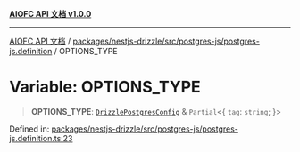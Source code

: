[**AIOFC API 文档 v1.0.0**](../../../../../../README.md)

***

[AIOFC API 文档](../../../../../../modules.md) / [packages/nestjs-drizzle/src/postgres-js/postgres-js.definition](../README.md) / OPTIONS\_TYPE

# Variable: OPTIONS\_TYPE

> **OPTIONS\_TYPE**: [`DrizzlePostgresConfig`](../../postgres-js.interface/interfaces/DrizzlePostgresConfig.md) & `Partial`\<\{ `tag`: `string`; \}\>

Defined in: [packages/nestjs-drizzle/src/postgres-js/postgres-js.definition.ts:23](https://github.com/aiofc-nx/aiofc-server-20250113/blob/c42968e9d610c830827b0ce80268360670d99c8b/packages/nestjs-drizzle/src/postgres-js/postgres-js.definition.ts#L23)

